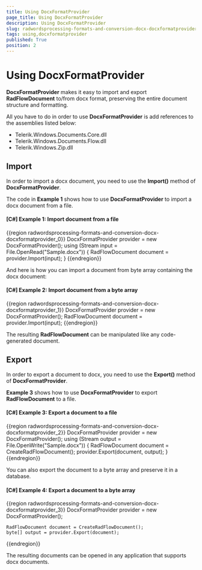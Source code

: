 ```yaml
---
title: Using DocxFormatProvider
page_title: Using DocxFormatProvider
description: Using DocxFormatProvider
slug: radwordsprocessing-formats-and-conversion-docx-docxformatprovider
tags: using,docxformatprovider
published: True
position: 2
---
```


# Using DocxFormatProvider



__DocxFormatProvider__ makes it easy to import and export __RadFlowDocument__ to/from docx format, preserving the entire document structure and formatting.
      

All you have to do in order to use __DocxFormatProvider__ is add references to the assemblies listed below:
      
* Telerik.Windows.Documents.Core.dll
* Telerik.Windows.Documents.Flow.dll         
* Telerik.Windows.Zip.dll
          

## Import

In order to import a docx document, you need to use the __Import()__ method of __DocxFormatProvider__.
        

The code in __Example 1__ shows how to use __DocxFormatProvider__ to import a docx document from a file.
        

#### __[C#] Example 1: Import document from a file__

{{region radwordsprocessing-formats-and-conversion-docx-docxformatprovider_0}}
    DocxFormatProvider provider = new DocxFormatProvider();
    using (Stream input = File.OpenRead("Sample.docx"))
    {
        RadFlowDocument document = provider.Import(input);
    }
{{endregion}}



And here is how you can import a document from byte array containing the docx document:
        

#### __[C#] Example 2: Import document from a byte array__
{{region radwordsprocessing-formats-and-conversion-docx-docxformatprovider_1}}
    DocxFormatProvider provider = new DocxFormatProvider();
    RadFlowDocument document = provider.Import(input);
{{endregion}}


The resulting __RadFlowDocument__ can be manipulated like any code-generated document.
        

## Export

In order to export a document to docx, you need to use the __Export()__ method of __DocxFormatProvider__.
        

__Example 3__ shows how to use __DocxFormatProvider__ to export __RadFlowDocument__ to a file.
        

#### __[C#] Example 3: Export a document to a file__
{{region radwordsprocessing-formats-and-conversion-docx-docxformatprovider_2}}
    DocxFormatProvider provider = new DocxFormatProvider();
    using (Stream output = File.OpenWrite("Sample.docx"))
    {
        RadFlowDocument document = CreateRadFlowDocument();
        provider.Export(document, output);
    }
{{endregion}}


You can also export the document to a byte array and preserve it in a database.
        

#### __[C#] Example 4: Export a document to a byte array__
{{region radwordsprocessing-formats-and-conversion-docx-docxformatprovider_3}}
    DocxFormatProvider provider = new DocxFormatProvider();

    RadFlowDocument document = CreateRadFlowDocument();
    byte[] output = provider.Export(document);
{{endregion}}

The resulting documents can be opened in any application that supports docx documents.
        

